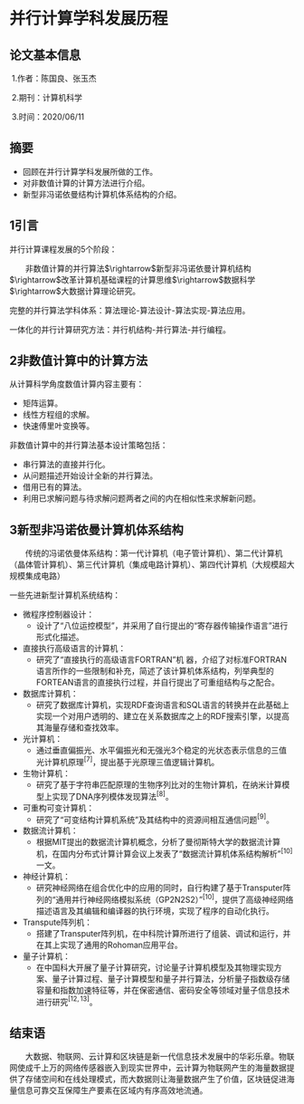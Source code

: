 # 并行计算学科发展历程

## 论文基本信息

​			1.作者：陈国良、张玉杰

​			2.期刊：计算机科学

​			3.时间：2020/06/11

## 摘要

* 回顾在并行计算学科发展所做的工作。
* 对非数值计算的计算方法进行介绍。
* 新型非冯诺依曼结构计算机体系结构的介绍。

## 1引言

并行计算课程发展的5个阶段：

<p style='text-indent:2em'>非数值计算的并行算法$\rightarrow$新型非冯诺依曼计算机结构$\rightarrow$改革计算机基础课程的计算思维$\rightarrow$数据科学$\rightarrow$大数据计算理论研究。</p>

完整的并行算法学科体系：算法理论-算法设计-算法实现-算法应用。

一体化的并行计算研究方法：并行机结构-并行算法-并行编程。

## 2非数值计算中的计算方法

从计算科学角度数值计算内容主要有：

* 矩阵运算。
* 线性方程组的求解。
* 快速傅里叶变换等。

非数值计算中的并行算法基本设计策略包括：

* 串行算法的直接并行化。
* 从问题描述开始设计全新的并行算法。
* 借用已有的算法。
* 利用已求解问题与待求解问题两者之间的内在相似性来求解新问题。

## 3新型非冯诺依曼计算机体系结构

<p style='text-indent:2em'>传统的冯诺依曼体系结构：第一代计算机（电子管计算机）、第二代计算机（晶体管计算机）、第三代计算机（集成电路计算机）、第四代计算机（大规模超大规模集成电路）</p>

一些先进新型计算机系统结构：

* 微程序控制器设计：
	* 设计了“八位运控模型”，并采用了自行提出的“寄存器传输操作语言”进行形式化描述。
* 直接执行高级语言的计算机：
	* 研究了“直接执行的高级语言FORTRAN”机      器，介绍了对标准FORTRAN语言所作的一些限制和补充，简述了该计算机体系结构，列举典型的FORTEAN语言的直接执行过程，并自行提出了可重组结构与之配合。
* 数据库计算机：
	* 研究了数据库计算机，实现RDF查询语言和SQL语言的转换并在此基础上实现一个对用户透明的、建立在关系数据库之上的RDF搜索引擎，以提高其海量存储和查找效率。
* 光计算机：
	* 通过垂直偏振光、水平偏振光和无强光3个稳定的光状态表示信息的三值光计算机原理$^{[7]}$，提出基于光原理三值逻辑计算机。
* 生物计算机：
	* 研究了基于字符串匹配原理的生物序列比对的生物计算机，在纳米计算模型上实现了DNA序列模体发现算法$^{[8]}$。
* 可重构可变计算机：
	* 研究了“可变结构计算机系统”及其结构中的资源间相互通信问题$^{[9]}$。
* 数据流计算机：
	* 根据MIT提出的数据流计算机概念，分析了曼彻斯特大学的数据流计算机，在国内分布式计算计算会议上发表了“数据流计算机体系结构解析”$^{[10]}$一文。
* 神经计算机：
	* 研究神经网络在组合优化中的应用的同时，自行构建了基于Transputer阵列的“通用并行神经网络模拟系统（GP2N2S2）”$^{[10]}$，提供了高级神经网络描述语言及其编辑和编译器的执行环境，实现了程序的自动化执行。
* Transpute阵列机：
	* 搭建了Transputer阵列机，在中科院计算所进行了组装、调试和运行，并在其上实现了通用的Rohoman应用平台。
* 量子计算机：
	* 在中国科大开展了量子计算研究，讨论量子计算机模型及其物理实现方案、量子计算过程、量子计算模型和量子并行算法，分析量子指数级存储容量和指数加速特征等，并在保密通信、密码安全等领域对量子信息技术进行研究$^{[12, 13]}$。

## 结束语

<p style='text-indent:2em'>大数据、物联网、云计算和区块链是新一代信息技术发展中的华彩乐章。物联网使成千上万的网络传感器嵌入到现实世界中，云计算为物联网产生的海量数据提供了存储空间和在线处理模式，而大数据则让海量数据产生了价值，区块链促进海量信息可靠交互保障生产要素在区域内有序高效地流通。</p>


